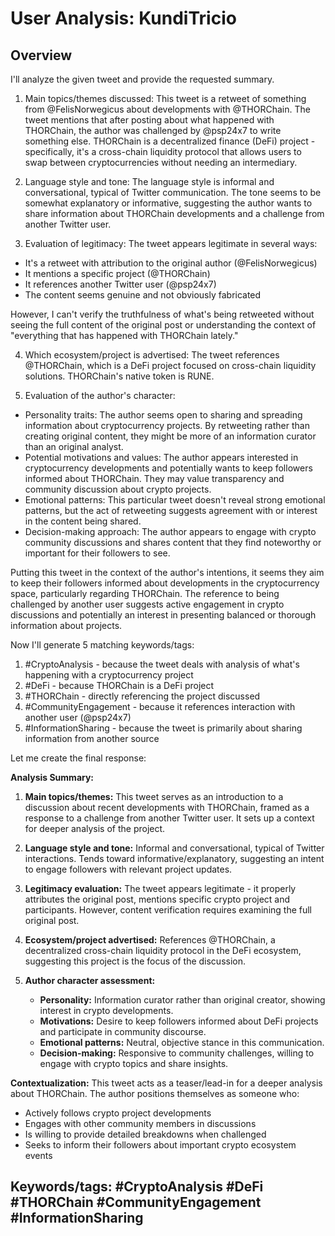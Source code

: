 # User Analysis: KundiTricio

## Overview

<think>
I'll analyze the given tweet and provide the requested summary.

1. Main topics/themes discussed:
This tweet is a retweet of something from @FelisNorwegicus about developments with @THORChain. The tweet mentions that after posting about what happened with THORChain, the author was challenged by @psp24x7 to write something else. THORChain is a decentralized finance (DeFi) project - specifically, it's a cross-chain liquidity protocol that allows users to swap between cryptocurrencies without needing an intermediary.

2. Language style and tone:
The language style is informal and conversational, typical of Twitter communication. The tone seems to be somewhat explanatory or informative, suggesting the author wants to share information about THORChain developments and a challenge from another Twitter user.

3. Evaluation of legitimacy:
The tweet appears legitimate in several ways:
- It's a retweet with attribution to the original author (@FelisNorwegicus)
- It mentions a specific project (@THORChain)
- It references another Twitter user (@psp24x7)
- The content seems genuine and not obviously fabricated

However, I can't verify the truthfulness of what's being retweeted without seeing the full content of the original post or understanding the context of "everything that has happened with THORChain lately."

4. Which ecosystem/project is advertised:
The tweet references @THORChain, which is a DeFi project focused on cross-chain liquidity solutions. THORChain's native token is RUNE.

5. Evaluation of the author's character:
- Personality traits: The author seems open to sharing and spreading information about cryptocurrency projects. By retweeting rather than creating original content, they might be more of an information curator than an original analyst.
- Potential motivations and values: The author appears interested in cryptocurrency developments and potentially wants to keep followers informed about THORChain. They may value transparency and community discussion about crypto projects.
- Emotional patterns: This particular tweet doesn't reveal strong emotional patterns, but the act of retweeting suggests agreement with or interest in the content being shared.
- Decision-making approach: The author appears to engage with crypto community discussions and shares content that they find noteworthy or important for their followers to see.

Putting this tweet in the context of the author's intentions, it seems they aim to keep their followers informed about developments in the cryptocurrency space, particularly regarding THORChain. The reference to being challenged by another user suggests active engagement in crypto discussions and potentially an interest in presenting balanced or thorough information about projects.

Now I'll generate 5 matching keywords/tags:
1. #CryptoAnalysis - because the tweet deals with analysis of what's happening with a cryptocurrency project
2. #DeFi - because THORChain is a DeFi project
3. #THORChain - directly referencing the project discussed
4. #CommunityEngagement - because it references interaction with another user (@psp24x7)
5. #InformationSharing - because the tweet is primarily about sharing information from another source

Let me create the final response:
</think>

**Analysis Summary:**

1. **Main topics/themes:**
   This tweet serves as an introduction to a discussion about recent developments with THORChain, framed as a response to a challenge from another Twitter user. It sets up a context for deeper analysis of the project.

2. **Language style and tone:**
   Informal and conversational, typical of Twitter interactions. Tends toward informative/explanatory, suggesting an intent to engage followers with relevant project updates.

3. **Legitimacy evaluation:**
   The tweet appears legitimate - it properly attributes the original post, mentions specific crypto project and participants. However, content verification requires examining the full original post.

4. **Ecosystem/project advertised:**
   References @THORChain, a decentralized cross-chain liquidity protocol in the DeFi ecosystem, suggesting this project is the focus of the discussion.

5. **Author character assessment:**
   - **Personality:** Information curator rather than original creator, showing interest in crypto developments.
   - **Motivations:** Desire to keep followers informed about DeFi projects and participate in community discourse.
   - **Emotional patterns:** Neutral, objective stance in this communication.
   - **Decision-making:** Responsive to community challenges, willing to engage with crypto topics and share insights.

**Contextualization:**
This tweet acts as a teaser/lead-in for a deeper analysis about THORChain. The author positions themselves as someone who:
- Actively follows crypto project developments
- Engages with other community members in discussions
- Is willing to provide detailed breakdowns when challenged
- Seeks to inform their followers about important crypto ecosystem events

**Keywords/tags:** #CryptoAnalysis #DeFi #THORChain #CommunityEngagement #InformationSharing
---
